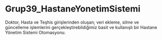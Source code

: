 # Grup39_HastaneYonetimSistemi
Doktor, Hasta ve Teşhis girişlerinden oluşan; veri ekleme, silme ve güncelleme işlemlerini gerçekleştirebildiğimiz basit ve kullanışlı bir Hastane Yönetim Sistemi Otomasyonu.
